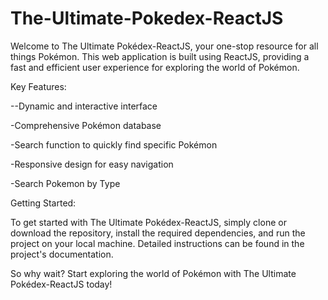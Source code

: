 # The-Ultimate-Pokedex-ReactJS
Welcome to The Ultimate Pokédex-ReactJS, your one-stop resource for all things Pokémon. This web application is built using ReactJS, providing a fast and efficient user experience for exploring the world of Pokémon.

Key Features:

--Dynamic and interactive interface

-Comprehensive Pokémon database

-Search function to quickly find specific Pokémon

-Responsive design for easy navigation

-Search Pokemon by Type

Getting Started:

To get started with The Ultimate Pokédex-ReactJS, simply clone or download the repository, install the required dependencies, and run the project on your local machine. Detailed instructions can be found in the project's documentation.

So why wait? Start exploring the world of Pokémon with The Ultimate Pokédex-ReactJS today!
